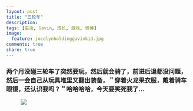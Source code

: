 ```yaml
---
layout: post
title: "三轮车"
description: 
tags: [生活, Gavin, 成长, 游戏, 微博]
image:
  feature: jocelynholdinggavinkid.jpg
comments: true
share: true
---
```


### 两个月没碰三轮车了突然要玩，然后就会骑了，前进后退都没问题，然后一会自己从玩具堆里又翻出装备，＂穿着火龙果衣服，戴着骑车眼镜，还认识我吗？＂哈哈哈哈，今天要笑死我了... ###

<figure>
  <a  href="{{ site.url }}/images/2014-02-11.jpg">
  <img src="{{ site.url }}/images/2014-02-11.jpg">
  </a>
</figure>
